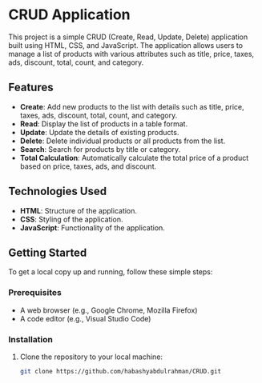 # CRUD Application

This project is a simple CRUD (Create, Read, Update, Delete) application built using HTML, CSS, and JavaScript. The application allows users to manage a list of products with various attributes such as title, price, taxes, ads, discount, total, count, and category.

## Features

- **Create**: Add new products to the list with details such as title, price, taxes, ads, discount, total, count, and category.
- **Read**: Display the list of products in a table format.
- **Update**: Update the details of existing products.
- **Delete**: Delete individual products or all products from the list.
- **Search**: Search for products by title or category.
- **Total Calculation**: Automatically calculate the total price of a product based on price, taxes, ads, and discount.

## Technologies Used

- **HTML**: Structure of the application.
- **CSS**: Styling of the application.
- **JavaScript**: Functionality of the application.

## Getting Started

To get a local copy up and running, follow these simple steps:

### Prerequisites

- A web browser (e.g., Google Chrome, Mozilla Firefox)
- A code editor (e.g., Visual Studio Code)

### Installation

1. Clone the repository to your local machine:

   ```bash
   git clone https://github.com/habashyabdulrahman/CRUD.git
   ```
